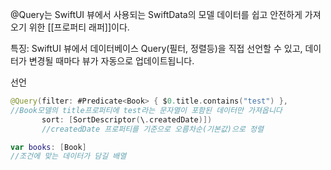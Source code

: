 @Query는 SwiftUI 뷰에서 사용되는 SwiftData의 모델 데이터를 쉽고 안전하게 가져오기 위한 [[프로퍼티 래퍼]]이다. 

특징: SwiftUI 뷰에서 데이터베이스 Query(필터, 정렬등)을 직접 선언할 수 있고, 데이터가 변경될 때마다 뷰가 자동으로 업데이트됩니다.

선언
```swift
@Query(filter: #Predicate<Book> { $0.title.contains("test") },
//Book모델의 title프로퍼티에 test라는 문자열이 포함된 데이터만 가져옵니다
       sort: [SortDescriptor(\.createdDate)])
	   //createdDate 프로퍼티를 기준으로 오름차순(기본값)으로 정렬

var books: [Book]
//조건에 맞는 데이터가 담길 배열
```

